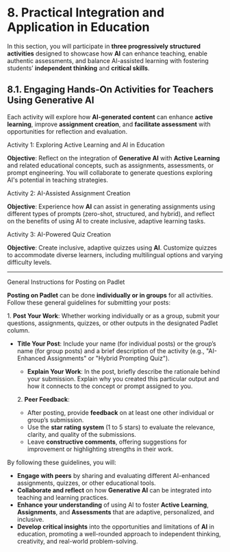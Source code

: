 # 8\. Practical Integration and Application in Education 

In this section, you will participate in **three progressively structured activities** designed to showcase how **AI** can enhance teaching, enable authentic assessments, and balance AI-assisted learning with fostering students’ **independent thinking** and **critical skills**.

## 8.1. Engaging Hands-On Activities for Teachers Using Generative AI 

Each activity will explore how **AI-generated content** can enhance **active learning**, improve **assignment creation**, and **facilitate assessment** with opportunities for reflection and evaluation.

Activity 1: Exploring Active Learning and AI in Education

**Objective**: Reflect on the integration of **Generative AI** with **Active Learning** and related educational concepts, such as assignments, assessments, or prompt engineering. You will collaborate to generate questions exploring AI's potential in teaching strategies.

Activity 2: AI-Assisted Assignment Creation

**Objective**: Experience how **AI** can assist in generating assignments using different types of prompts (zero-shot, structured, and hybrid), and reflect on the benefits of using AI to create inclusive, adaptive learning tasks.

Activity 3: AI-Powered Quiz Creation

**Objective**: Create inclusive, adaptive quizzes using **AI**. Customize quizzes to accommodate diverse learners, including multilingual options and varying difficulty levels.

---

General Instructions for Posting on Padlet

**Posting on Padlet** can be done **individually or in groups** for all activities. Follow these general guidelines for submitting your posts:

1\. 	**Post Your Work**: Whether working individually or as a group, submit your questions, assignments, quizzes, or other outputs in the designated Padlet column.

* **Title Your Post**: Include your name (for individual posts) or the group’s name (for group posts) and a brief description of the activity (e.g., "AI-Enhanced Assignments" or "Hybrid Prompting Quiz").  
  * **Explain Your Work**: In the post, briefly describe the rationale behind your submission. Explain why you created this particular output and how it connects to the concept or prompt assigned to you.

  2\. 	**Peer Feedback**:

  * After posting, provide **feedback** on at least one other individual or group’s submission.  
  * Use the **star rating system** (1 to 5 stars) to evaluate the relevance, clarity, and quality of the submissions.  
  * Leave **constructive comments**, offering suggestions for improvement or highlighting strengths in their work.

By following these guidelines, you will:

* **Engage with peers** by sharing and evaluating different AI-enhanced assignments, quizzes, or other educational tools.  
* **Collaborate and reflect** on how **Generative AI** can be integrated into teaching and learning practices.  
* **Enhance your understanding** of using AI to foster **Active Learning**, **Assignments**, and **Assessments** that are adaptive, personalized, and inclusive.  
* **Develop critical insights** into the opportunities and limitations of **AI** in education, promoting a well-rounded approach to independent thinking, creativity, and real-world problem-solving.